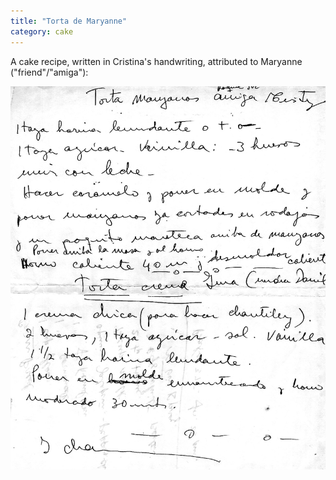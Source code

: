 ```yaml
---
title: "Torta de Maryanne"
category: cake
---
```


A cake recipe, written in Cristina's handwriting, attributed to Maryanne ("friend"/"amiga"):

![](/images/recipe-torta-maryanne.jpg)
